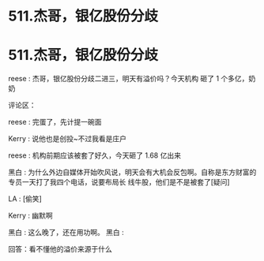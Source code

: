 # 511.杰哥，银亿股份分歧

# 511.杰哥，银亿股份分歧

reese : 杰哥，银亿股份分歧二进三，明天有溢价吗？今天机构 砸了 1 个多亿，奶奶

评论区：

reese : 完蛋了，先计提一碗面

Kerry : 说他也是创投~不过我看是庄户

reese : 机构前期应该被套了好久，今天砸了 1.68 亿出来

黑白 : 为什么外边自媒体开始吹风说，明天会有大机会反包啊。自称是东方财富的专员一天打了我四个电话，说要布局长 线牛股，他们是不是被套了[疑问]

LA : [偷笑]

Kerry : 幽默啊

黑白 : 这么晚了，还在用功啊。 黑白 :

回答：看不懂他的溢价来源于什么